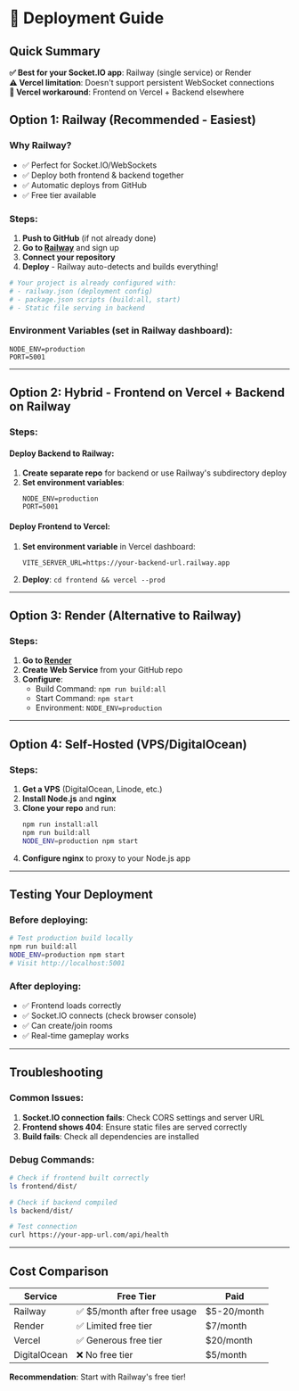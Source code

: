 # 🚀 Deployment Guide

## Quick Summary

**✅ Best for your Socket.IO app**: Railway (single service) or Render  
**⚠️ Vercel limitation**: Doesn't support persistent WebSocket connections  
**🔧 Vercel workaround**: Frontend on Vercel + Backend elsewhere  

## Option 1: Railway (Recommended - Easiest)

### Why Railway?
- ✅ Perfect for Socket.IO/WebSockets
- ✅ Deploy both frontend & backend together
- ✅ Automatic deploys from GitHub
- ✅ Free tier available

### Steps:
1. **Push to GitHub** (if not already done)
2. **Go to [Railway](https://railway.app)** and sign up
3. **Connect your repository**
4. **Deploy** - Railway auto-detects and builds everything!

```bash
# Your project is already configured with:
# - railway.json (deployment config)
# - package.json scripts (build:all, start)
# - Static file serving in backend
```

### Environment Variables (set in Railway dashboard):
```
NODE_ENV=production
PORT=5001
```

---

## Option 2: Hybrid - Frontend on Vercel + Backend on Railway

### Steps:

#### Deploy Backend to Railway:
1. **Create separate repo** for backend or use Railway's subdirectory deploy
2. **Set environment variables**:
   ```
   NODE_ENV=production
   PORT=5001
   ```

#### Deploy Frontend to Vercel:
1. **Set environment variable** in Vercel dashboard:
   ```
   VITE_SERVER_URL=https://your-backend-url.railway.app
   ```
2. **Deploy**: `cd frontend && vercel --prod`

---

## Option 3: Render (Alternative to Railway)

### Steps:
1. **Go to [Render](https://render.com)**
2. **Create Web Service** from your GitHub repo
3. **Configure**:
   - Build Command: `npm run build:all`
   - Start Command: `npm start`
   - Environment: `NODE_ENV=production`

---

## Option 4: Self-Hosted (VPS/DigitalOcean)

### Steps:
1. **Get a VPS** (DigitalOcean, Linode, etc.)
2. **Install Node.js** and **nginx**
3. **Clone your repo** and run:
   ```bash
   npm run install:all
   npm run build:all
   NODE_ENV=production npm start
   ```
4. **Configure nginx** to proxy to your Node.js app

---

## Testing Your Deployment

### Before deploying:
```bash
# Test production build locally
npm run build:all
NODE_ENV=production npm start
# Visit http://localhost:5001
```

### After deploying:
- ✅ Frontend loads correctly
- ✅ Socket.IO connects (check browser console)
- ✅ Can create/join rooms
- ✅ Real-time gameplay works

---

## Troubleshooting

### Common Issues:
1. **Socket.IO connection fails**: Check CORS settings and server URL
2. **Frontend shows 404**: Ensure static files are served correctly
3. **Build fails**: Check all dependencies are installed

### Debug Commands:
```bash
# Check if frontend built correctly
ls frontend/dist/

# Check if backend compiled
ls backend/dist/

# Test connection
curl https://your-app-url.com/api/health
```

---

## Cost Comparison

| Service | Free Tier | Paid |
|---------|-----------|------|
| Railway | ✅ $5/month after free usage | $5-20/month |
| Render | ✅ Limited free tier | $7/month |
| Vercel | ✅ Generous free tier | $20/month |
| DigitalOcean | ❌ No free tier | $5/month |

**Recommendation**: Start with Railway's free tier! 